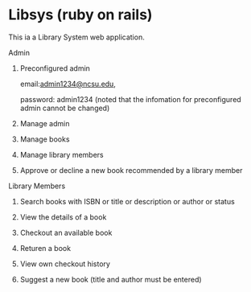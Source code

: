 # Libsys (ruby on rails)
This ia a Library System web application.

Admin

1. Preconfigured admin

    email:admin1234@ncsu.edu,
    
    password: admin1234 (noted that the infomation for preconfigured admin cannot be changed)
    
2. Manage admin

3. Manage books

4. Manage library members

5. Approve or decline a new book recommended by a library member

Library Members

1. Search books with ISBN or title or description or author or status

2. View the details of a book

3. Checkout an available book

4. Returen a book

5. View own checkout history

6. Suggest a new book (title and author must be entered)